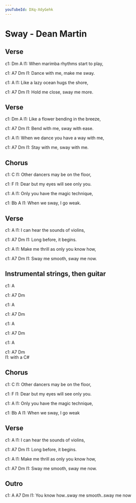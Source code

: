 ```yaml
---
youTubeId: DXq-XdyGehk
---
```


# Sway - Dean Martin


## Verse
c1: Dm                   A
l1: When marimba rhythms start to play,

c1: A7             Dm
l1: Dance with me, make me sway.

c1:                   A
l1: Like a lazy ocean hugs the shore,

c1: A7             Dm
l1: Hold me close, sway me more.


## Verse
c1: Dm                    A
l1: Like a flower bending in the breeze,

c1: A7            Dm
l1: Bend with me, sway with ease.

c1:                          A
l1: When we dance you have a way with me,

c1: A7            Dm
l1: Stay with me, sway with me.


## Chorus
c1:                   C
l1: Other dancers may be on the floor,

c1:                       F
l1: Dear but my eyes will see only you.

c1:                   A
l1: Only you have the magic technique,

c1:                    Bb             A
l1: When we sway, I go weak.


## Verse
c1:                          A
l1: I can hear the sounds of violins,

c1: A7           Dm
l1: Long before, it begins.

c1:                        A
l1: Make me thrill as only you know how,

c1: A7              Dm
l1: Sway me smooth, sway me now.


## Instrumental strings, then guitar
c1:                          A  

c1: A7           Dm  

c1:                        A  

c1: A7              Dm  

c1:                          A  

c1: A7           Dm  

c1:                        A  

c1: A7              Dm  
l1:                 with a C# 



## Chorus
c1:                   C
l1: Other dancers may be on the floor,

c1:                       F
l1: Dear but my eyes will see only you.

c1:                   A
l1: Only you have the magic technique,

c1:                    Bb             A
l1: When we sway, I go weak


## Verse
c1:                          A
l1: I can hear the sounds of violins,

c1: A7           Dm
l1: Long before, it begins.

c1:                        A
l1: Make me thrill as only you know how,

c1: A7              Dm
l1: Sway me smooth, sway me now.


## Outro
c1: A             A7              Dm
l1: You know how..sway me smooth..sway me now

